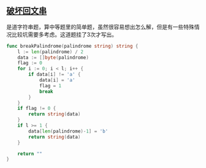 ## [破坏回文串](https://leetcode-cn.com/problems/break-a-palindrome/)

是道字符串题，算中等题里的简单题，虽然很容易想出怎么解，但是有一些特殊情况比较坑需要多考虑。这道题挂了3次才写出。

```go
func breakPalindrome(palindrome string) string {
	l := len(palindrome) / 2
	data := []byte(palindrome)
	flag := 0
	for i := 0; i < l; i++ {
		if data[i] != 'a' {
			data[i] = 'a'
			flag = 1
			break
		}
	}
	if flag != 0 {
		return string(data)
	}
	if l >= 1 {
		data[len(palindrome)-1] = 'b'
		return string(data)
	}

	return ""
}
```

